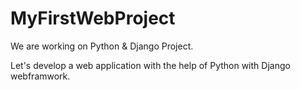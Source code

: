 # MyFirstWebProject

We are working on Python & Django Project.

Let's develop a web application with the help of Python with Django webframwork.
